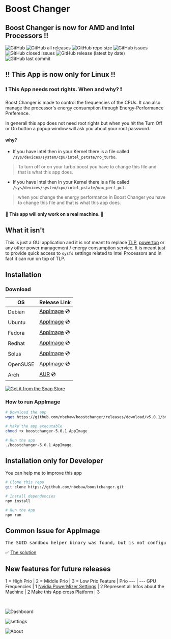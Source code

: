 # Boost Changer

## Boost Changer is now for AMD and Intel Processors :bangbang:

![GitHub](https://img.shields.io/github/license/nbebaw/boostchanger) ![GitHub all releases](https://img.shields.io/github/downloads/nbebaw/boostchanger/total) ![GitHub repo size](https://img.shields.io/github/repo-size/nbebaw/boostchanger) ![GitHub issues](https://img.shields.io/github/issues/nbebaw/boostchanger) ![GitHub closed issues](https://img.shields.io/github/issues-closed/nbebaw/boostchanger) ![GitHub release (latest by date)](https://img.shields.io/github/v/release/nbebaw/boostchanger) ![GitHub last commit](https://img.shields.io/github/last-commit/nbebaw/boostchanger)

## :bangbang: This App is now only for Linux :bangbang:

### :heavy_exclamation_mark: This App needs root rights. When and why? :heavy_exclamation_mark:

Boost Changer is made to control the frequencies of the CPUs. It can also manage the processor's energy consumption through Energy-Performance Preference.

In generall this app does not need root rights but when you hit the Turn Off or On button a popup window will ask you about your root password.

#### why?

- If you have Intel then in your Kernel there is a file called <code>/sys/devices/system/cpu/intel_pstate/no_turbo</code>.
> To turn off or on your turbo boost you have to change this file and that is what this app does.<br>

- If you have Intel then In your Kernel there is a file called <code>/sys/devices/system/cpu/intel_pstate/max_perf_pct</code>.
> when you change the energy performance in Boost Changer you have to change this file and that is what this app does.

#### :pushpin: This app will only work on a real machine. :pushpin:

## What it isn't
This is just a GUI application and it is not meant to replace 
[TLP](https://linrunner.de/en/tlp/tlp.html), [powertop](https://01.org/powertop) or 
any other power management / energy consumption service. It is meant just to 
provide quick access to ``sysfs`` settings related to Intel Processors and 
in fact it can run on top of TLP.

## Installation
### Download
  
  OS| Release Link |
--- | --- |
Debian | [AppImage](https://github.com/nbebaw/boostchanger/releases/download/v5.0.1/boostchanger-5.0.1.AppImage) :cd: | 
Ubuntu | [AppImage](https://github.com/nbebaw/boostchanger/releases/download/v5.0.1/boostchanger-5.0.1.AppImage) :cd: | 
Fedora | [AppImage](https://github.com/nbebaw/boostchanger/releases/download/v5.0.1/boostchanger-5.0.1.AppImage) :cd: | 
Redhat | [AppImage](https://github.com/nbebaw/boostchanger/releases/download/v5.0.1/boostchanger-5.0.1.AppImage) :cd: | 
Solus | [AppImage](https://github.com/nbebaw/boostchanger/releases/download/v5.0.1/boostchanger-5.0.1.AppImage) :cd: | 
OpenSUSE | [AppImage](https://github.com/nbebaw/boostchanger/releases/download/v5.0.1/boostchanger-5.0.1.AppImage) :cd: | 
Arch | [AUR](https://aur.archlinux.org/packages/boostchanger-git) :cd: | 

[![Get it from the Snap Store](https://snapcraft.io/static/images/badges/en/snap-store-black.svg)](https://snapcraft.io/boostchanger)
### How to run AppImage
```bash
# Download the app
wget https://github.com/nbebaw/boostchanger/releases/download/v5.0.1/boostchanger-5.0.1.AppImage

# Make the app executable 
chmod +x boostchanger-5.0.1.AppImage

# Run the app
./boostchanger-5.0.1.AppImage
```
## Installation only for Developer
You can help me to improve this app

```bash
# Clone this repo
git clone https://github.com/nbebaw/boostchanger.git

# Install dependencies
npm install

# Run the App
npm run
```

## Common Issue for AppImage
<pre>The SUID sandbox helper binary was found, but is not configured correctly. Rather than run without sandboxing ...</pre>
:white_check_mark: [The solution](https://github.com/nbebaw/boostchanger/issues/1)

## New features for future releases
1 = High Prio |  2 = Middle Prio |  3 = Low Prio
Feature | Prio
--- | ---
GPU Frequencies | 1
[Nvidia PowerMizer Settings](https://www.nvidia.com/en-us/drivers/feature-powermizer/) | 2
Represent all Infos about the Machine | 2
Make this App cross Platform | 3


<br>

![Dashboard](https://user-images.githubusercontent.com/57049550/180617370-22a0519d-49c4-42a3-b203-b42af43a8c8b.png)

![settings](https://user-images.githubusercontent.com/57049550/180617369-ad475dcc-cddf-48e9-ae55-ee189ad0afae.png)

![About](https://user-images.githubusercontent.com/57049550/180617368-b06177db-0fd5-474d-b5e0-c816adbf7aa5.png)